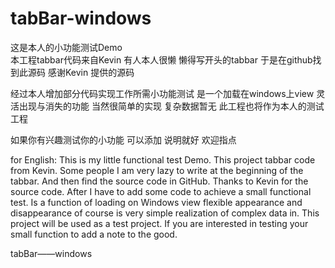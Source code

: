 # tabBar-windows

这是本人的小功能测试Demo  
本工程tabbar代码来自Kevin 
有人本人很懒 懒得写开头的tabbar 
于是在github找到此源码
感谢Kevin 提供的源码 

经过本人增加部分代码实现工作所需小功能测试
是一个加载在windows上view 灵活出现与消失的功能 当然很简单的实现  复杂数据暂无
此工程也将作为本人的测试工程 

如果你有兴趣测试你的小功能 可以添加  说明就好  欢迎指点 


for English:
This is my little functional test Demo.
This project tabbar code from Kevin.
Some people I am very lazy to write at the beginning of the tabbar.
And then find the source code in GitHub.
Thanks to Kevin for the source code.
After I have to add some code to achieve a small functional test.
Is a function of loading on Windows view flexible appearance and disappearance of course is very simple realization of complex data in.
This project will be used as a test project.
If you are interested in testing your small function to add a note to the good.


tabBar——windows
